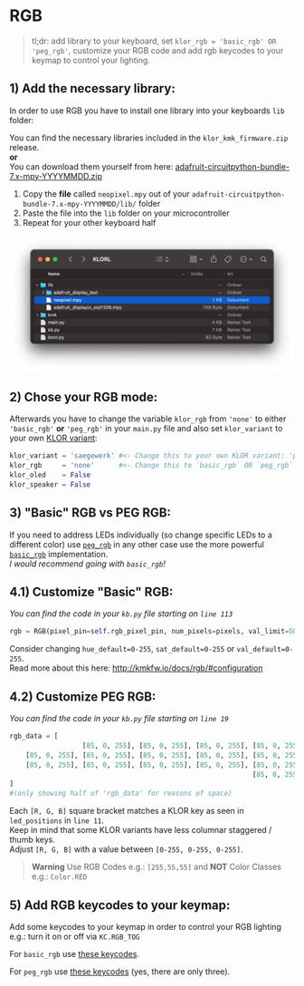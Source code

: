 # RGB

>tl;dr: add library to your keyboard, set `klor_rgb = 'basic_rgb' OR 'peg_rgb'`, customize your RGB code and add rgb keycodes to your keymap to control your lighting.
## 1) Add the necessary library: 
In order to use RGB you have to install one library into your keyboards `lib` folder:

You can find the necessary libraries included in the `klor_kmk_firmware.zip` release.\
**or**\
You can download them yourself from here: [adafruit-circuitpython-bundle-7.x-mpy-YYYYMMDD.zip](https://github.com/adafruit/Adafruit_CircuitPython_Bundle/releases/)

1) Copy the **file** called `neopixel.mpy` out of your `adafruit-circuitpython-bundle-7.x-mpy-YYYYMMDD/lib/` folder
2) Paste the file into the `lib` folder on your microcontroller
3) Repeat for your other keyboard half

<p>
  <img alt="OLED lib folder" src="images/rgb_lib.png">
</p>

## 2) Chose your RGB mode:

Afterwards you have to change the variable `klor_rgb` from `'none'` to either `'basic_rgb'` **or** `'peg_rgb'` in your `main.py` file and also set `klor_variant` to your own [KLOR variant](https://github.com/GEIGEIGEIST/klor#layouts):


```python
klor_variant = 'saegewerk' #<- Change this to your own KLOR variant: 'polydactyl', 'konrad', 'yubitsume', 'saegewerk'
klor_rgb     = 'none'      #<- Change this to `basic_rgb` OR `peg_rgb`
klor_oled    = False
klor_speaker = False
```
## 3) "Basic" RGB vs PEG RGB:

If you need to address LEDs individually (so change specific LEDs to a different color) use [`peg_rgb`](http://kmkfw.io/docs/peg_rgb_matrix/) in any other case use the more powerful [`basic_rgb`](http://kmkfw.io/docs/rgb/) implementation.\
*I would recommend going with `basic_rgb`!*

## 4.1) Customize "Basic" RGB:

*You can find the code in your `kb.py` file starting on `line 113`*

```python
rgb = RGB(pixel_pin=self.rgb_pixel_pin, num_pixels=pixels, val_limit=50, hue_default=0, sat_default=100, val_default=20,)
```

Consider changing `hue_default=0-255`, `sat_default=0-255` or `val_default=0-255`.\
Read more about this here: http://kmkfw.io/docs/rgb/#configuration

## 4.2) Customize PEG RGB:

*You can find the code in your `kb.py` file starting on `line 19`*

```python
rgb_data = [
                  [85, 0, 255], [85, 0, 255], [85, 0, 255], [85, 0, 255], [85, 0, 255],                            
    [85, 0, 255], [85, 0, 255], [85, 0, 255], [85, 0, 255], [85, 0, 255], [85, 0, 255],                            
    [85, 0, 255], [85, 0, 255], [85, 0, 255], [85, 0, 255], [85, 0, 255], [85, 0, 255],                            
                                                            [85, 0, 255], [85, 0, 255], [85, 0, 255], [85, 0, 255],
]
#(only showing half of 'rgb_data' for reasons of space)
```
Each `[R, G, B]` square bracket matches a KLOR key as seen in `led_positions` in `line 11`.\
Keep in mind that some KLOR variants have less columnar staggered / thumb keys.\
Adjust `[R, G, B]` with a value between `[0-255, 0-255, 0-255]`.

> **Warning**
> Use RGB Codes e.g.: `[255,55,55]` and **NOT** Color Classes e.g.: `Color.RED`

 ## 5) Add RGB keycodes to your keymap:

 Add some keycodes to your keymap in order to control your RGB lighting e.g.: turn it on or off via `KC.RGB_TOG`

 For `basic_rgb` use [these keycodes](http://kmkfw.io/docs/rgb#keycodes).

 For `peg_rgb` use [these keycodes](http://kmkfw.io/docs/peg_rgb_matrix/#keycodes) (yes, there are only three).